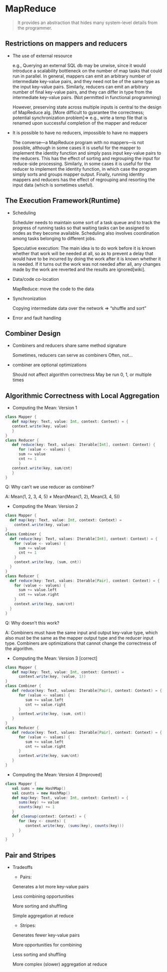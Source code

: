 # MapReduce
> It provides an abstraction that hides many system-level details from the programmer.

## Restrictions on mappers and reducers

- The use of external resource

   e.g., Querying an external SQL db may be unwise, since it would introduce a scalability bottleneck on the number of map tasks that could run in parallel. In general, mappers can emit an arbitrary number of intermediate key-value pairs, and they need not be of the same type as the input key-value pairs. Similarly, reducers can emit an arbitrary number of final key-value pairs, and they can differ in type from the intermediate key-value pairs. (Not permitted in functional programming)
   
   However, preserving state across multiple inputs is central to the design of MapReduce alg. [More difficult to gyarantee the correctness; potential synchronization problem]=> e.g., wirte a temp file that is renamed upon successful completion of the mapper and reducer

- It is possible to have no reducers, impossible to have no mappers
    
   The converse—a MapReduce program with no mappers—is not possible, although in some cases it is useful for the mapper to implement the identity function and simply pass input key-value pairs to the reducers. This has the effect of sorting and regrouping the input for reduce-side processing. Similarly, in some cases it is useful for the reducer to implement the identity function, in which case the program simply sorts and groups mapper output. Finally, running identity mappers and reducers has the effect of regrouping and resorting the input data (which is sometimes useful).

## The Execution Framework(Runtime)

- Scheduling
    
   Scheduler needs to maintain some sort of a task queue and to track the progress of running tasks so that waiting tasks can be assigned to nodes as they become available. Scheduling also involves coordination among tasks belonging to different jobs.
   
   Speculative execution: The main idea is to do work before it is known whether that work will be needed at all, so as to prevent a delay that would have to be incurred by doing the work after it is known whether it is needed. If it turns out the work was not needed after all, any changes made by the work are reverted and the results are ignored[wiki].

- Data/code co-location
   
   MapReduce: move the code to the data

- Synchronization
   
   Copying intermediate data over the network => “shuffle and sort”

- Error and fault handling

## Combiner Design

- Combiners and reducers share same method signature
    
   Sometimes, reducers can serve as combiners
   Often, not…
- combiner are optional optimizations
    
   Should not affect algorithm correctness
   May be run 0, 1, or multiple times

## Algorithmic Correctness with Local Aggregation
- Computing the Mean: Version 1
```Scala
class Mapper {
   def map(key: Text, value: Int, context: Context) = {
   context.write(key, value)
   }
}
class Reducer {
   def reduce(key: Text, values: Iterable[Int], context: Context) {
      for (value <- values) {
      sum += value
      cnt += 1
      }
   context.write(key, sum/cnt)
   }
}
```
Q: Why can’t we use reducer as combiner?

A: Mean(1, 2, 3, 4, 5) ≠ Mean(Mean(1, 2), Mean(3, 4, 5))

- Computing the Mean: Version 2
```scala
class Mapper {
  def map(key: Text, value: Int, context: Context) =
    context.write(key, value)
}
class Combiner {
  def reduce(key: Text, values: Iterable[Int], context: Context) = {
    for (value <- values) {
      sum += value
      cnt += 1
    }
    context.write(key, (sum, cnt))
  }
}
class Reducer {
  def reduce(key: Text, values: Iterable[Pair], context: Context) = {
    for (value <- values) {
      sum += value.left
      cnt += value.right
    }
    context.write(key, sum/cnt)
  }
}

```
Q: Why doesn’t this work?

A: Combiners must have the same input and output key-value type, which also must be the same as the mapper output type and the reducer input type. Combiners are optimizations that cannot change the correctness of the algorithm.

- Computing the Mean: Version 3 [correct]
```scala
class Mapper {
   def map(key: Text, value: Int, context: Context) =
      context.write(key, (value, 1))
}
class Combiner {
   def reduce(key: Text, values: Iterable[Pair], context: Context) = {
      for (value <- values) {
         sum += value.left
         cnt += value.right
      }
      context.write(key, (sum, cnt))
   }
}
class Reducer {
   def reduce(key: Text, values: Iterable[Pair], context: Context) = {
      for (value <- values) {
         sum += value.left
         cnt += value.right
      }
      context.write(key, sum/cnt)
   }
}
```

- Computing the Mean: Version 4 [Improved]
```scala
class Mapper {
   val sums = new HashMap()
   val counts = new HashMap()
   def map(key: Text, value: Int, context: Context) = {
      sums(key) += value
      counts(key) += 1
   }
   def cleanup(context: Context) = {
      for (key <- counts) {
         context.write(key, (sums(key), counts(key)))
      }
   }
}
```
## Pair and Stripes
- Tradeoffs

   - Pairs:
   
   Generates a lot more key-value pairs

   Less combining opportunities
   
   More sorting and shuffling
   
   Simple aggregation at reduce
   
   - Stripes:
   
   Generates fewer key-value pairs

   More opportunities for combining

   Less sorting and shuffling

   More complex (slower) aggregation at reduce
